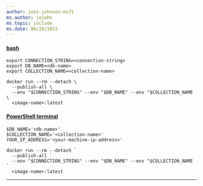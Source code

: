 ```yaml
---
author: jess-johnson-msft
ms.author: jejohn
ms.topic: include
ms.date: 06/28/2022
---
```


#### [bash](#tab/terminal-bash)

```Docker
export CONNECTION_STRING=<connection-string>
export DB_NAME=<db-name>
export COLLECTION_NAME=<collection-name>

docker run --rm --detach \
  --publish-all \
  --env "$CONNECTION_STRING" --env "$DB_NAME" --env "$COLLECTION_NAME \
  <image-name>:latest  
```

#### [PowerShell terminal](#tab/terminal-powershell)

```Docker
$DB_NAME='<db-name>'
$COLLECTION_NAME='<collection-name>'
YOUR_IP_ADDRESS='<your-machine-ip-address>'

docker run --rm --detach `
  --publish-all `
  --env "$CONNECTION_STRING" --env "$DB_NAME" --env "$COLLECTION_NAME `
  <image-name>:latest  
```

---
